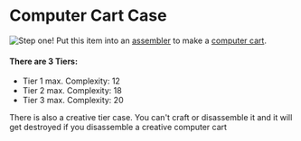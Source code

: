 # Computer Cart Case
![Step one!](item:ocminecart:computer_cart_case@0)
Put this item into an [assembler](/%LANGUAGE%/block/assembler.md) to make a [computer cart](cart.md).

#### There are 3 Tiers:

- Tier 1 max. Complexity: 12
- Tier 2 max. Complexity: 18
- Tier 3 max. Complexity: 20

There is also a creative tier case. You can't craft or disassemble it and it will get destroyed if you disassemble a creative computer cart  
